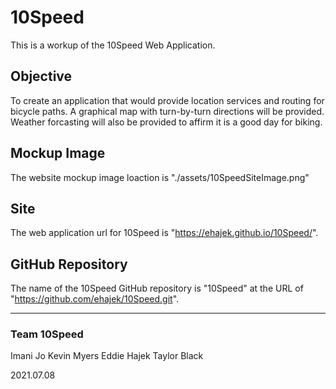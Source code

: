 # 10Speed
This is a workup of the 10Speed Web Application.  

##  Objective 
To create an application that would provide location services and routing for bicycle paths.
A graphical map with turn-by-turn directions will be provided. 
Weather forcasting will also be provided to affirm it is a good day for biking. 


## Mockup Image
The website mockup image loaction is "./assets/10SpeedSiteImage.png" 

## Site
The web application url for 10Speed is "https://ehajek.github.io/10Speed/". 

## GitHub Repository 
The name of the 10Speed GitHub repository is "10Speed" at the URL of "https://github.com/ehajek/10Speed.git". 

--- 
### Team 10Speed
Imani Jo
Kevin Myers
Eddie Hajek
Taylor Black 

2021.07.08
